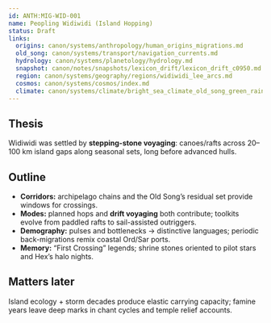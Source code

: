 ```yaml
---
id: ANTH:MIG-WID-001
name: Peopling Widiwidi (Island Hopping)
status: Draft
links:
  origins: canon/systems/anthropology/human_origins_migrations.md
  old_song: canon/systems/transport/navigation_currents.md
  hydrology: canon/systems/planetology/hydrology.md
  snapshot: canon/notes/snapshots/lexicon_drift/lexicon_drift_c0950.md
  region: canon/systems/geography/regions/widiwidi_lee_arcs.md
  cosmos: canon/systems/cosmos/index.md
  climate: canon/systems/climate/bright_sea_climate_old_song_green_rains.md
---
```


## Thesis
Widiwidi was settled by **stepping-stone voyaging**: canoes/rafts across 20–100 km island gaps along seasonal sets, long before advanced hulls.

## Outline
- **Corridors:** archipelago chains and the Old Song’s residual set provide windows for crossings.
- **Modes:** planned hops and **drift voyaging** both contribute; toolkits evolve from paddled rafts to sail-assisted outriggers.
- **Demography:** pulses and bottlenecks → distinctive languages; periodic back-migrations remix coastal Ord/Sar ports.
- **Memory:** “First Crossing” legends; shrine stones oriented to pilot stars and Hex’s halo nights.

## Matters later
Island ecology + storm decades produce elastic carrying capacity; famine years leave deep marks in chant cycles and temple relief accounts.
